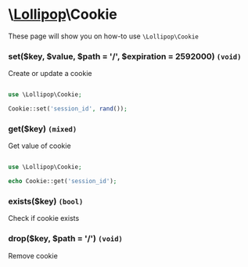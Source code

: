 # \\[Lollipop](http://github.com/4ldrich/lollipop-php)\Cookie

These page will show you on how-to use ```\Lollipop\Cookie``` 

### set(\$key, \$value, \$path = '/', \$expiration = 2592000) ```(void)```
Create or update a cookie

```php

use \Lollipop\Cookie;

Cookie::set('session_id', rand());

```

### get(\$key) ```(mixed)```
Get value of cookie

```php

use \Lollipop\Cookie;

echo Cookie::get('session_id');

```

### exists(\$key) ```(bool)```
Check if cookie exists

### drop(\$key, \$path = '/') ```(void)```
Remove cookie
